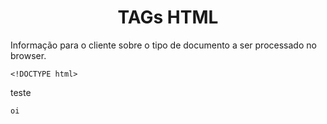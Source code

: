 <h1 style ="text-align: center;">TAGs HTML</h1>
  

Informação para o cliente sobre o tipo de documento a ser processado no browser.
```
<!DOCTYPE html>
```

teste
```
oi
```